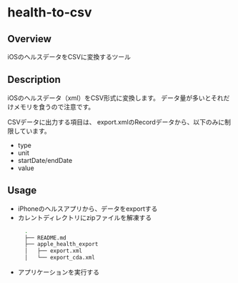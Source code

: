 # health-to-csv

## Overview

iOSのヘルスデータをCSVに変換するツール

## Description

iOSのヘルスデータ（xml）をCSV形式に変換します。
データ量が多いとそれだけメモリを食うので注意です。

CSVデータに出力する項目は、
export.xmlのRecordデータから、以下のみに制限しています。
* type
* unit
* startDate/endDate
* value

## Usage

* iPhoneのヘルスアプリから、データをexportする
* カレントディレクトリにzipファイルを解凍する
  ```bash
    .
    ├── README.md
    ├── apple_health_export
    │   ├── export.xml
    │   └── export_cda.xml
  ```
* アプリケーションを実行する

